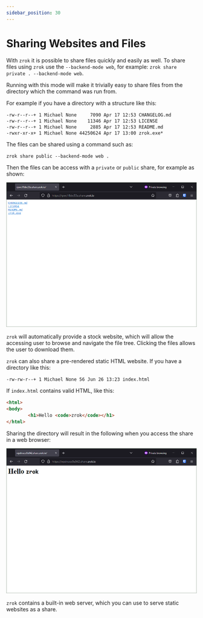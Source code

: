 ```yaml
---
sidebar_position: 30
---
```

# Sharing Websites and Files

With `zrok` it is possible to share files quickly and easily as well. To share files using `zrok` use
the `--backend-mode web`, for example: `zrok share private . --backend-mode web`.

Running with this mode will make it trivially easy to share files from the directory which the command
was run from.

For example if you have a directory with a structure like this:
```shell
-rw-r--r--+ 1 Michael None     7090 Apr 17 12:53 CHANGELOG.md
-rw-r--r--+ 1 Michael None    11346 Apr 17 12:53 LICENSE
-rw-r--r--+ 1 Michael None     2885 Apr 17 12:53 README.md
-rwxr-xr-x+ 1 Michael None 44250624 Apr 17 13:00 zrok.exe*
```

The files can be shared using a command such as: 
```shell
zrok share public --backend-mode web .
```

Then the files can be access with a `private` or `public` share, for example as shown:

![zrok_share_web_files](../images/zrok_share_web_files.png)

`zrok` will automatically provide a stock website, which will allow the accessing user to browse and navigate the file tree. Clicking the files allows the user to download them.

`zrok` can also share a pre-rendered static HTML website. If you have a directory like this:

```shell
-rw-rw-r--+ 1 Michael None 56 Jun 26 13:23 index.html
```

If `index.html` contains valid HTML, like this:

```html
<html>
<body>
        <h1>Hello <code>zrok</code></h1>
</html>
```

Sharing the directory will result in the following when you access the share in a web browser:

![zrok_share_web_website](../images/zrok_share_web_website.png)

`zrok` contains a built-in web server, which you can use to serve static websites as a share.